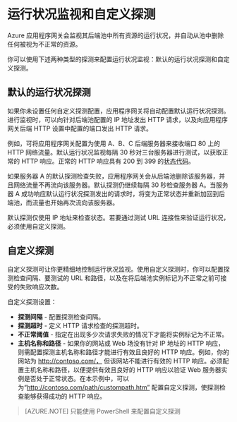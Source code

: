 <properties 
   pageTitle="使用 Azure Resource Manager 配置应用程序网关以进行自定义探测 | Microsoft Azure"
   description="本页提供有关使用 Azure Resource Manager 配置应用程序网关自定义探测的说明"
   documentationCenter="na"
   services="application-gateway"
   authors="joaoma"
   manager="carmonm"
   editor="tysonn"/>
<tags 
   ms.service="application-gateway"
   ms.date="11/24/2015"
   wacn.date=""/>

# 运行状况监视和自定义探测 


Azure 应用程序网关会监视其后端池中所有资源的运行状况，并自动从池中删除任何被视为不正常的资源。

你可以使用下述两种类型的探测来配置运行状况监视：默认的运行状况探测和自定义探测。

## 默认的运行状况探测

如果你未设置任何自定义探测配置，应用程序网关将自动配置默认运行状况探测。进行监视时，可以向针对后端池配置的 IP 地址发出 HTTP 请求，以及向应用程序网关后端 HTTP 设置中配置的端口发出 HTTP 请求。

例如，可将应用程序网关配置为使用 A、B、C 后端服务器来接收端口 80 上的 HTTP 网络流量。默认运行状况监视每隔 30 秒对三台服务器进行测试，以获取正常的 HTTP 响应。正常的 HTTP 响应具有 200 到 399 的[状态代码](https://msdn.microsoft.com/zh-cn/library/aa287675.aspx)。

如果服务器 A 的默认探测检查失败，应用程序网关会从后端池删除该服务器，并且网络流量不再流向该服务器。默认探测仍继续每隔 30 秒检查服务器 A。当服务器 A 成功响应默认运行状况探测发出的请求时，将变为正常状态并重新加回到后端池，而流量也开始再次流向该服务器。

默认探测仅使用 IP 地址来检查状态。若要通过测试 URL 连接性来验证运行状况，必须使用自定义探测。


## 自定义探测 

自定义探测可让你更精细地控制运行状况监视。使用自定义探测时，你可以配置探测检查间隔、要测试的 URL 和路径，以及在将后端池实例标记为不正常之前可接受的失败响应次数。


自定义探测设置：

- **探测间隔** - 配置探测检查间隔。
- **探测超时** - 定义 HTTP 请求检查的探测超时。
- **不正常阈值** - 指定在出现多少次请求失败的情况下才能将实例标记为不正常。  
- **主机名称和路径** - 如果你的网站或 Web 场没有针对 IP 地址的 HTTP 响应，则需配置探测主机名称和路径才能进行有效且良好的 HTTP 响应。例如，你的网站为 http://contoso.com/， 但该网站不能进行有效的 HTTP 响应。必须配置主机名称和路径，以便提供有效且良好的 HTTP 响应以验证 Web 服务器实例是否处于正常状态。在本示例中，可以为“http://contoso.com/path/custompath.htm” 配置自定义探测，使探测检查能够获得成功的 HTTP 响应。 



>[AZURE.NOTE] 只能使用 PowerShell 来配置自定义探测

<!---HONumber=Mooncake_0307_2016-->